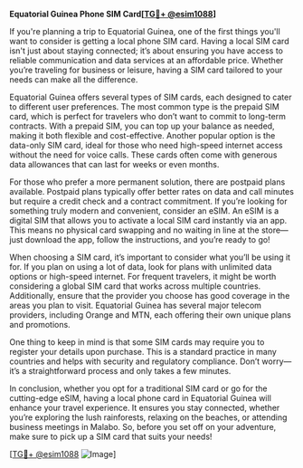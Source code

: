 **Equatorial Guinea Phone SIM Card[[TG💪+ @esim1088](https://t.me/s/esim1088)]**

If you're planning a trip to Equatorial Guinea, one of the first things you'll want to consider is getting a local phone SIM card. Having a local SIM card isn't just about staying connected; it’s about ensuring you have access to reliable communication and data services at an affordable price. Whether you’re traveling for business or leisure, having a SIM card tailored to your needs can make all the difference.

Equatorial Guinea offers several types of SIM cards, each designed to cater to different user preferences. The most common type is the prepaid SIM card, which is perfect for travelers who don’t want to commit to long-term contracts. With a prepaid SIM, you can top up your balance as needed, making it both flexible and cost-effective. Another popular option is the data-only SIM card, ideal for those who need high-speed internet access without the need for voice calls. These cards often come with generous data allowances that can last for weeks or even months.

For those who prefer a more permanent solution, there are postpaid plans available. Postpaid plans typically offer better rates on data and call minutes but require a credit check and a contract commitment. If you’re looking for something truly modern and convenient, consider an eSIM. An eSIM is a digital SIM that allows you to activate a local SIM card instantly via an app. This means no physical card swapping and no waiting in line at the store—just download the app, follow the instructions, and you’re ready to go!

When choosing a SIM card, it’s important to consider what you’ll be using it for. If you plan on using a lot of data, look for plans with unlimited data options or high-speed internet. For frequent travelers, it might be worth considering a global SIM card that works across multiple countries. Additionally, ensure that the provider you choose has good coverage in the areas you plan to visit. Equatorial Guinea has several major telecom providers, including Orange and MTN, each offering their own unique plans and promotions.

One thing to keep in mind is that some SIM cards may require you to register your details upon purchase. This is a standard practice in many countries and helps with security and regulatory compliance. Don’t worry—it’s a straightforward process and only takes a few minutes.

In conclusion, whether you opt for a traditional SIM card or go for the cutting-edge eSIM, having a local phone card in Equatorial Guinea will enhance your travel experience. It ensures you stay connected, whether you’re exploring the lush rainforests, relaxing on the beaches, or attending business meetings in Malabo. So, before you set off on your adventure, make sure to pick up a SIM card that suits your needs!

[[TG💪+ @esim1088](https://t.me/s/esim1088) ![Image](https://i.postimg.cc/Y0z9fWf4/image.png)]